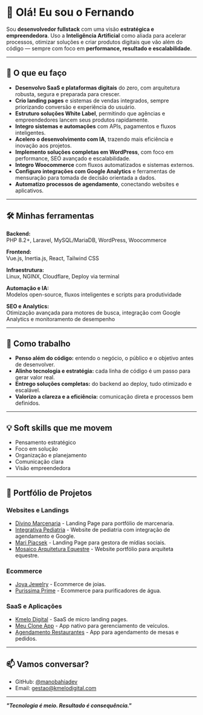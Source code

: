 # 👋 Olá! Eu sou o Fernando

Sou **desenvolvedor fullstack** com uma visão **estratégica e empreendedora**. Uso a **Inteligência Artificial** como aliada para acelerar processos, otimizar soluções e criar produtos digitais que vão além do código — sempre com foco em **performance, resultado e escalabilidade**.

---

## 🚀 O que eu faço

- **Desenvolvo SaaS e plataformas digitais** do zero, com arquitetura robusta, segura e preparada para crescer.
- **Crio landing pages** e sistemas de vendas integrados, sempre priorizando conversão e experiência do usuário.
- **Estruturo soluções White Label**, permitindo que agências e empreendedores lancem seus produtos rapidamente.
- **Integro sistemas e automações** com APIs, pagamentos e fluxos inteligentes.
- **Acelero o desenvolvimento com IA**, trazendo mais eficiência e inovação aos projetos.
- **Implemento soluções completas em WordPress**, com foco em performance, SEO avançado e escalabilidade.
- **Integro Woocommerce** com fluxos automatizados e sistemas externos.
- **Configuro integrações com Google Analytics** e ferramentas de mensuração para tomada de decisão orientada a dados.
- **Automatizo processos de agendamento**, conectando websites e aplicativos.

---

## 🛠️ Minhas ferramentas

**Backend:**  
PHP 8.2+, Laravel, MySQL/MariaDB, WordPress, Woocommerce  

**Frontend:**  
Vue.js, Inertia.js, React, Tailwind CSS  

**Infraestrutura:**  
Linux, NGINX, Cloudflare, Deploy via terminal  

**Automação e IA:**  
Modelos open-source, fluxos inteligentes e scripts para produtividade  

**SEO e Analytics:**  
Otimização avançada para motores de busca, integração com Google Analytics e monitoramento de desempenho  

---

## 🤝 Como trabalho

- **Penso além do código:** entendo o negócio, o público e o objetivo antes de desenvolver.
- **Alinho tecnologia e estratégia:** cada linha de código é um passo para gerar valor real.
- **Entrego soluções completas:** do backend ao deploy, tudo otimizado e escalável.
- **Valorizo a clareza e a eficiência:** comunicação direta e processos bem definidos.

---

## 💡 Soft skills que me movem

- Pensamento estratégico
- Foco em solução
- Organização e planejamento
- Comunicação clara
- Visão empreendedora

---

## 💼 Portfólio de Projetos

### Websites e Landings

- [Divino Marcenaria](https://divinomarcenaria.com.br/) - Landing Page para portfólio de marcenaria.
- [Integrativa Pediatria](https://integrativapediatria.com.br/) - Website de pediatria com integração de agendamento e Google.
- [Mari Piacsek](https://maripiacsek.com.br/) - Landing Page para gestora de mídias sociais.
- [Mosaico Arquitetura Equestre](https://mosaicoarquiteturaequestre.com.br/) - Website portfólio para arquiteta equestre.

### Ecommerce

- [Joya Jewelry](https://joyajewelry.nl/) - Ecommerce de joias.
- [Purissima Prime](https://purissimaprime.com/) - Ecommerce para purificadores de água.

### SaaS e Aplicações

- [Kmelo Digital](https://kmelodigital.com.br/) - SaaS de micro landing pages.
- [Meu Clone App](https://omeucloneapp.adalo.com/meu-clone) - App nativo para gerenciamento de veículos.
- [Agendamento Restaurantes](https://previewer.adalo.com/b209a629-b910-43c7-b3d4-3de6133be0cc) - App para agendamento de mesas e pedidos.

---

## 📫 Vamos conversar?

- GitHub: [@manobahiadev](https://github.com/manobahiadev)
- Email: [gestao@kmelodigital.com](mailto:digitalkmelo@gmail.com)

---

**_"Tecnologia é meio. Resultado é consequência."_**

